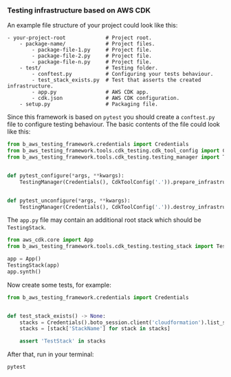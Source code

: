 ### Testing infrastructure based on AWS CDK

An example file structure of your project could look like this:

```text
- your-project-root             # Project root.
    - package-name/             # Project files.
        - package-file-1.py     # Project file.
        - package-file-2.py     # Project file.
        - package-file-n.py     # Project file.
    - test/                     # Testing folder.
        - conftest.py           # Configuring your tests behaviour.
        - test_stack_exists.py  # Test that asserts the created infrastructure.
        - app.py                # AWS CDK app.
        - cdk.json              # AWS CDK configuration.
    - setup.py                  # Packaging file.
```

Since this framework is based on `pytest` you should create a `conftest.py`
file to configure testing behaviour. The basic contents of the file could
look like this:

```python
from b_aws_testing_framework.credentials import Credentials
from b_aws_testing_framework.tools.cdk_testing.cdk_tool_config import CdkToolConfig
from b_aws_testing_framework.tools.cdk_testing.testing_manager import TestingManager


def pytest_configure(*args, **kwargs):
    TestingManager(Credentials(), CdkToolConfig('.')).prepare_infrastructure()


def pytest_unconfigure(*args, **kwargs):
    TestingManager(Credentials(), CdkToolConfig('.')).destroy_infrastructure()
```

The `app.py` file may contain an additional root stack which should be `TestingStack`.

```python
from aws_cdk.core import App
from b_aws_testing_framework.tools.cdk_testing.testing_stack import TestingStack

app = App()
TestingStack(app)
app.synth()
```

Now create some tests, for example:

```python
from b_aws_testing_framework.credentials import Credentials


def test_stack_exists() -> None:
    stacks = Credentials().boto_session.client('cloudformation').list_stacks()['StackSummaries']
    stacks = [stack['StackName'] for stack in stacks]

    assert 'TestStack' in stacks
```

After that, run in your terminal:

```
pytest
```
